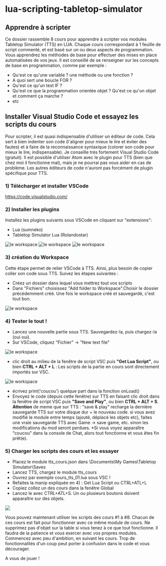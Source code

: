 # lua-scripting-tabletop-simulator


## Apprendre à scripter
Ce dossier rassemble 8 cours pour apprendre à scripter vos modules Tabletop Simulator (TTS) en LUA. Chaque cours correspondant à 1 feuille de script commenté, et est basé sur un ou deux aspects de programmation. Vous apprendrez les méthodes de base pour effectuer des mises en place automatisées de vos jeux. Il est conseillé de se renseigner sur les concepts de base en programmation, comme par exemple :

* Qu'est ce qu'une variable ? une méthode ou une fonction ?
* A quoi sert une boucle FOR ?
* Qu'est ce qu'un test IF ?
* Qu'est ce que la programmation orientée objet ? Qu'est ce qu'un objet et comment ça marche ?
* etc


## Installer Visual Studio Code et essayez les scripts du cours

Pour scripter, il est quasi indispensable d'utiliser un éditeur de code. Cela sert à bien indenter son code (l'aligner pour mieux le lire et éviter des fautes) et à faire de la reconnaissance syntaxique (colorer son code pour mieux le lire, indispensable). Je conseille très fortement Visual Studio Code (gratuit). Il est possible d'utiliser Atom avec le plugin pour TTS (bien que chez moi il fonctionne mal), mais je ne pourrai pas vous aider en cas de problème. Les autres éditeurs de code n'auront pas forcément de plugin spécifique pour TTS.

### 1) Télécharger et installer VSCode
https://code.visualstudio.com/

### 2) Installer les plugins
Installez les plugins suivants sous VSCode en cliquant sur "extensions":
* Lua (sumneko)
* Tabletop Simulator Lua (Rolandostar)

![le workspace](https://github.com/benoitmialet/lua-scripting-tabletop-simulator/blob/main/img/cours_tts_install_02.JPG)
![le workspace](https://github.com/benoitmialet/lua-scripting-tabletop-simulator/blob/main/img/cours_tts_install_03.JPG)
![le workspace](https://github.com/benoitmialet/lua-scripting-tabletop-simulator/blob/main/img/cours_tts_install_04.JPG)

### 3) création du Workspace
Cette étape permet de relier VSCode à TTS. Ainsi, plus besoin de copier coller son code sous TTS.
Suivez les étapes suivantes : 

* Créez un dossier dans lequel vous mettrez tout vos scripts
* Dans "Fichiers" choisissez "Add folder to Workspace".Choisir le dossier précédemment créé.
Une fois le workspace créé et sauvegardé, c'est tout bon.

![le workspace](https://github.com/benoitmialet/lua-scripting-tabletop-simulator/blob/main/img/cours_tts_install_01.JPG)

### 4) Tester le tout !
* Lancez une nouvelle partie sous TTS. Sauvegardez-la, puis chargez-la (oui oui).
* Sur VSCode, cliquez "Fichier" -> "New text file"

![le workspace](https://github.com/benoitmialet/lua-scripting-tabletop-simulator/blob/main/img/cours_tts_install_06.JPG)

* clic droit au milieu de la fenêtre de script VSC puis **"Get Lua Script"**, ou bien **CTRL + ALT + L** : Les scripts de la partie en cours sont directement importés sur VSC.

![le workspace](https://github.com/benoitmialet/lua-scripting-tabletop-simulator/blob/main/img/cours_tts_install_05.JPG)

* écrivez print('coucou') quelque part dans la fonction onLoad()
* Envoyez le code (depuis cette fenêtre) sur TTS en faisant clic droit dans la fenêtre de script VSC puis **"Save and Play"**, ou bien **CTRL + ALT + S**. 
**Attention** de meme que sur TTS : "save & play" recharge la dernière sauvegarde TTS sur votre disque dur + le nouveau code. si vous avez modifié le module entre temps (ajouté, déplacé les objets etc), faites une vraie sauvegarde TTS avec Game -> save game, etc. sinon les modifications du mod seront perdues.
*Si vous voyez apparaître "coucou" dans la console de Chat, alors tout fonctionne et vous êtes fin prêt(e). 

### 5) Charger les scripts des cours et les essayer
* Placez le module tts_cours.json dans \Documents\My Games\Tabletop Simulator\Saves
* Lancez TTS, chargez le module tts_cours
* Ouvrez par exemple cours_tts_01.lua sous VSC !
* Refaites la manip expliquée en 4) : Get Lua Script ou  CTRL+ATL+L
* Copiez collez un des cours dans la fenêtre Global
* Lancez le avec CTRL+ATL+S. Un ou plusieurs boutons doivent apparaître sur des objets.

![](https://github.com/benoitmialet/lua-scripting-tabletop-simulator/blob/main/img/tts_cours2.png)

Vous pouvez maintenant utiliser les scripts des cours #1 à #8. Chacun de ces cours est fait pour fonctionner avec ce même module de cours. Ne supprimez pas d'objet sur la table si vous tenez à ce que tout fonctionne. Il faudra de la patience et vous exercer avec vos propres modules. Commencez avec peu d'ambition, en suivant les cours. Trop de fonctionnalités d'un coup peut porter à confusion dans le code et vous décourager. 

A vous de jouer !
